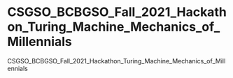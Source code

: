 # CSGSO_BCBGSO_Fall_2021_Hackathon_Turing_Machine_Mechanics_of_Millennials
CSGSO_BCBGSO_Fall_2021_Hackathon_Turing_Machine_Mechanics_of_Millennials
